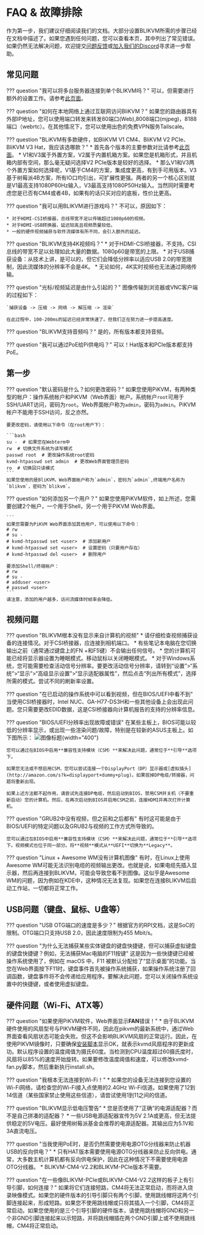 # FAQ & 故障排除

作为第一步，我们建议仔细阅读我们的文档。大部分设置BLIKVM所需的步骤已经在文档中描述了。如果您遇到任何问题，您可以查看本页，其中列出了常见错误。如果仍然无法解决问题，欢迎提交[问题反馈](https://github.com/ThomasVon2021/blikvm/issues)或[加入我们的Discord](https://discord.gg/9Y374gUF6C)寻求进一步帮助。

## 常见问题

??? question "我可以将多台服务器连接到单个BLIKVM吗？"
    可以，但需要进行额外的设置工作。请参考[此页面](switch-guide.md)。

??? question "如何在本地网络上通过互联网访问BliKVM？"
    如果您的路由器具有外部IP地址，您可以使用端口转发来转发80端口(Web),8008端口(mjpeg)，8188端口（webrtc）。在其他情况下，您可以使用出色的免费VPN服务Tailscale。

??? question "BLiKVM有多款硬件，如BliKVM V1 CM4、BliKVM V2 PCIe、BliKVM V3 Hat，我应该选哪款？"
    * 首先各个版本的主要参数对比请参考[此页面](index.md)。
    * V1和V3属于外置方案，V2属于内置机箱方案。如果您是机箱形式，并且机箱内部有空间，那么毫无疑问选择V2 PCIe版本是较好的选择。
    * 那么V1和V3两个外置方案如何选择呢，V1基于CM4的方案，集成度更高，有到手可用版本。V3基于树莓派4B方案，所有IO口均引出，可扩展性更强。两者的另一个核心区别就是V1最高支持1080P60Hz输入，V3最高支持1080P50Hz输入。当然同时需要考虑您是已否有CM4或者4B，如果有的话只买对应的底板，性价比更高。

??? question "我可以用BLIKVM进行游戏吗？"
    不可以，原因如下：

    * 对于HDMI-CSI桥接器，总线带宽不足以传输超过1080p60的视频。
    * 对于HDMI-USB转换器，延迟较高且视频质量较低。
    * 一般的硬件视频捕获与软件流媒体有所不同，会引入额外的延迟。

??? question "BLIKVM支持4K视频吗？"
    * 对于HDMI-CSI桥接器，不支持。CSI总线的带宽不足以处理如此大量的数据。1080p60是带宽的上限。
    * 对于USB捕获设备：从技术上讲，是可以的，但它们会降低分辨率以适应USB 2.0的带宽限制，因此流媒体的分辨率不会是4K。
    * 无论如何，4K实时视频也无法通过网络传输。

??? question "光标/视频延迟是由什么引起的？"
    图像传输到浏览器或VNC客户端的过程如下：

    `捕获设备 -> 压缩 -> 网络 -> 解压缩 -> 渲染`

    在此过程中，100-200ms的延迟已经非常快速了。但我们正在努力进一步提高速度。

??? question "BLIKVM支持音频吗？"
    是的，所有版本都支持音频。

??? question "我可以通过PoE给Pi供电吗？"
    可以！Hat版本和PCIe版本都支持PoE。

## 第一步

??? question "默认密码是什么？如何更改密码？"
    如果您使用PiKVM，有两种类型的帐户：操作系统帐户和PiKVM（Web界面）帐户。系统帐户`root`可用于SSH/UART访问，密码为`root`。Web界面帐户称为`admin`，密码为`admin`。PiKVM帐户不能用于SSH访问，反之亦然。

    要更改密码，请使用以下命令（在root用户下）：

    ```bash
    su -  # 如果您在Webterm中
    rw  # 切换文件系统为读写模式
    passwd root  # 更改操作系统root密码
    kvmd-htpasswd set admin  # 更改Web界面管理员密码
    ro  # 切换回只读模式
    ```
    如果您使用的是BliKVM，Web界面帐户称为`admin`，密码为`admin`,终端用户名称为`blikvm`，密码为`blikvm`。

??? question "如何添加另一个用户？"
    如果您使用PiKVM软件，如上所述，您需要创建2个帐户，一个用于Shell，另一个用于PiKVM Web界面。

    ```
    如果您需要为PiKVM Web界面添加其他用户，可以使用以下命令：
    # rw
    # su -
    # kvmd-htpasswd set <user>  # 添加新用户
    # kvmd-htpasswd set <user>  # 设置密码（只要用户存在）
    # kvmd-htpasswd del <user>  # 删除用户

    要添加Shell/终端帐户：
    # rw
    # su -
    # adduser <user>
    # passwd <user>
    ```
    请注意，添加的用户越多，访问流媒体时帧率会降低。

## 视频问题

??? question "BLIKVM根本没有显示来自计算机的视频"
    * 请仔细检查视频捕获设备的连接情况。对于CSI桥接器，应连接到相机端口。
    * 有些笔记本电脑在您切换输出之前（通常通过键盘上的FN +和F5键）不会输出任何信号。
    * 您的计算机可能已经将显示器设置为睡眠模式。移动鼠标以关闭睡眠模式。
    * 对于Windows系统，您可能需要检查活动信号分辨率。要更改活动信号分辨率，请转到“设置”>“系统”>“显示”>“高级显示设置”>“显示适配器属性”，然后点击“列出所有模式”，选择所需的模式。尝试不同的刷新率设置。

??? question "在已启动的操作系统中可以看到视频，但在BIOS/UEFI中看不到"
    当使用CSI桥接器时，Intel NUC、GA-H77-DS3H和一些其他设备上会出现此问题。您只需要更改EDID数据，这是CSI桥接器向计算机报告的支持的分辨率信息。

??? question "BIOS/UEFI分辨率出现故障或错误"
    在某些主板上，BIOS可能以较低的分辨率显示，或出现一些渲染问题/故障，特别是在较新的ASUS主板上。如下图所示：
    ![图像标题](assets/images/faq/bios_glitch.png){width="400"}

    您可以通过在BIOS中启用**兼容性支持模块（CSM）**来解决此问题，通常位于**引导**选项下。

    如果您无法或不想启用CSM，您可以尝试连接一个DisplayPort（DP）显示器或[虚拟插头](http://amazon.com/s?k=displayport+dummy+plug)。如果拔掉DP电缆/转接器，问题将重新出现。

    如果上述方法都不起作用，请尝试先连接DP电缆，然后启动到BIOS，禁用CSM并关机（不要重新启动）您的计算机。然后，在再次启动到BIOS并启用CSM之前，连接HDMI并再次打开计算机。

??? question "GRUB2中没有视频，但之前和之后都有"
    有时这可能是由于BIOS/UEFI的特定问题以及GRUB2与视频的工作方式所导致的。

    您可以通过在BIOS中启用**兼容性支持模块（CSM）**来解决此问题，通常位于**引导**选项下。视频模式也位于同一部分。将**视频**模式从**UEFI**切换为**Legacy**。
    
??? question "Linux + Awesome WM没有计算机图像"
    有时，在Linux上使用Awesome WM可能无法识别电缆的视频输出更改。也就是说，如果电缆先插入显示器，然后再连接到BLIKVM，可能会导致您看不到图像。这似乎是Awesome WM的问题，因为例如在KDE中，这种情况无法复现。如果您在连接BLIKVM后启动工作站，一切都将正常工作。

## USB问题（键盘、鼠标、U盘等）

??? question "USB OTG端口的速度是多少？"
    根据官方的RPI文档，这是SoC的限制。OTG端口只支持USB 2.0，因此速度限制为455 Mbit/s。

??? question "为什么无法捕获某些实体键盘的键盘快捷键，但可以捕获虚拟键盘的键盘快捷键？例如，无法捕获Mac电脑的F11按键"
    这是因为一些快捷键已经被操作系统使用了，例如在 macOS 中，F11 被默认分配给了“显示桌面”的功能。当您在Web界面按下F11时，键盘事件首先被操作系统捕获，如果操作系统注册了回调函数，键盘事件将不会传递给应用程序。要解决此问题，您可以关闭操作系统设置中的快捷键，或者使用虚拟键盘。

## 硬件问题（Wi-Fi、ATX等）

??? question "如果使用PiKVM软件，Web界面显示**FAN**错误！"
    * 由于BLIKVM硬件使用的风扇型号与PIKVM硬件不同，因此在pikvm的最新系统中，通过Web界面查看风扇状态可能会失败。但这不会影响BLIKVM风扇的正常运行。因此，在使用PIKVM镜像时，只要确保[安装脚本](https://github.com/ThomasVon2021/blikvm/tree/master/package/kvmd-fan)显示OK，就表示kvmd风扇程序的更新成功。默认程序设置的温度阈值为摄氏60度。当检测到CPU温度超过60摄氏度时，风扇将以85%的速度开始旋转。如果要修改温度阈值和速度，可以修改kvmd-fan.py脚本，然后重新执行install.sh。

??? question "我根本无法连接到Wi-Fi！"
    * 如果您的设备无法连接到您设置的Wi-Fi网络，请检查您的Wi-Fi接入点使用的2.4GHz Wi-Fi信道。如果使用了12到14信道（某些国家禁止使用这些信道），请尝试使用1到11之间的信道。

??? question "BLIKVM显示低电压警告"
    * 您是否使用了“正确”的电源适配器？而不是自己拼凑的适配器？
    * 一些USB电源适配器宣传为5V 2.1A或更高，但无法提供稳定的5V电压。最好使用树莓派基金会推荐的电源适配器。其输出应为5.1V和3A直流电压。

??? question "当我使用PoE时，是否仍然需要使用电源OTG分线器来防止机器USB的反向供电？"
    * 只有HAT版本需要使用电源OTG分线器来防止反向供电。通常，大多数主机计算机都有反向供电保护，因此在这种情况下不需要使用电源OTG分线器。
    * BLIKVM-CM4-V2.2和BLIKVM-PCIe版本不需要。

??? question "在一些像BLIKVM-PCIe或BLIKVM-CM4-V2.2这样的板子上有引导引脚，如何连接？"
    如果将它们连接短路，CM4将无法正常启动，而将进入烧录映像模式。如果您的硬件版本的引导引脚只有两个引脚，使用跳线帽将这两个引脚连接起来，形成短路。如果您不使用跳线帽或只将其插入一个引脚，CM4将正常启动。如果您使用的是三个引导引脚的硬件版本，请使用跳线帽将GND和另一个非GND引脚连接起来以示短路，并将跳线帽插在两个GND引脚上或不使用跳线帽，CM4将正常启动。
